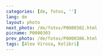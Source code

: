 ```yaml
---
categories: [de, fotos, '']
lang: de
layout: photo
next_photo: /de/fotos/P0000302.html
picname: P0000303
prev_photo: /de/fotos/P0000386.html
tags: [Aleo Virosa, Kolibri]
---
```

